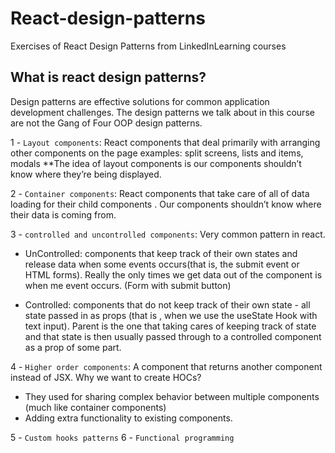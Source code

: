 # React-design-patterns
Exercises of React Design Patterns from LinkedInLearning courses

## What is react design patterns?
Design patterns are effective solutions for common application development challenges.
The design patterns we talk about in this course are not the Gang of Four OOP design patterns.

1 - `Layout components`: React components that deal primarily with arranging other components on the page
examples: split screens, lists and items, modals
**The idea of layout components is our components shouldn’t know where they’re being displayed.

2 - `Container components`: React components that take care of all of data loading for their child components . Our components shouldn’t know where their data is coming from.

3 - `controlled and uncontrolled components`: Very common pattern in react. 
- UnControlled: components that keep track of their own states and release data when some events occurs(that is, the submit event or HTML forms). Really the only times  we get data out of the component is when me event occurs. (Form with submit button)

- Controlled: components that do not keep track of their own state - all state passed in as props (that is , when we use the useState Hook with text input). Parent is the one that taking cares of keeping track of state and that state is then usually passed through to a controlled component as a prop of some part.

4 - `Higher order components`: A component that returns another component instead of JSX. 
Why we want to create HOCs? 	
- They used for sharing complex behavior between multiple components (much like container components)
- Adding extra functionality to existing components.

5 - `Custom hooks patterns`
6 - `Functional programming`
